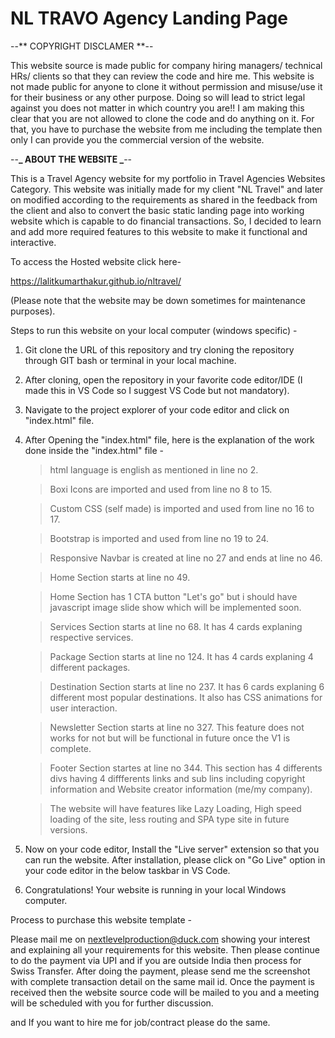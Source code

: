 # NL TRAVO Agency Landing Page

--** COPYRIGHT DISCLAMER **--

This website source is made public for company hiring managers/ technical HRs/ clients so that they can review the code and hire me. This website is not made public for anyone to clone it without permission and misuse/use it for their business or any other purpose. Doing so will lead to strict legal against you does not matter in which country you are!! I am making this clear that you are not allowed to clone the code and do anything on it. For that, you have to purchase the website from me including the template then only I can provide you the commercial version of the website.

--**_ ABOUT THE WEBSITE _**--

This is a Travel Agency website for my portfolio in Travel Agencies Websites Category. This website was initially made for my client "NL Travel" and later on modified according to the requirements as shared in the feedback from the client and also to convert the basic static landing page into working website which is capable to do financial transactions. So, I decided to learn and add more required features to this website to make it functional and interactive.


To access the Hosted website click here-

https://lalitkumarthakur.github.io/nltravel/

(Please note that the website may be down sometimes for maintenance purposes).

Steps to run this website on your local computer (windows specific) -

1. Git clone the URL of this repository and try cloning the repository through GIT bash or terminal in your local machine.

2. After cloning, open the repository in your favorite code editor/IDE (I made this in VS Code so I suggest VS Code but not mandatory).

3. Navigate to the project explorer of your code editor and click on "index.html" file.

4. After Opening the "index.html" file, here is the explanation of the work done inside the "index.html" file -

   > html language is english as mentioned in line no 2.

   > Boxi Icons are imported and used from line no 8 to 15.

   > Custom CSS (self made) is imported and used from line no 16 to 17.

   > Bootstrap is imported and used from line no 19 to 24.

   > Responsive Navbar is created at line no 27 and ends at line no 46.

   > Home Section starts at line no 49.

   > Home Section has 1 CTA button "Let's go" but i should have javascript image slide show which will be implemented soon.

   > Services Section starts at line no 68. It has 4 cards explaning respective services.

   > Package Section starts at line no 124. It has 4 cards explaning 4 different packages.

   > Destination Section starts at line no 237. It has 6 cards explaning 6 different most popular destinations. It also has CSS animations for user interaction.

   > Newsletter Section starts at line no 327. This feature does not works for not but will be functional in future once the V1 is complete.

   > Footer Section startes at line no 344. This section has 4 differents divs having 4 diffferents links and sub lins including copyright information and Website creator information (me/my company).

   > The website will have features like Lazy Loading, High speed loading of the site, less routing and SPA type site in future versions.

5. Now on your code editor, Install the "Live server" extension so that you can run the website. After installation, please click on "Go Live" option in your code editor in the below taskbar in VS Code.

6. Congratulations! Your website is running in your local Windows computer.

Process to purchase this website template -

Please mail me on nextlevelproduction@duck.com showing your interest and explaining all your requirements for this website. Then please continue to do the payment via UPI and if you are outside India then process for Swiss Transfer. After doing the payment, please send me the screenshot with complete transaction detail on the same mail id. Once the payment is received then the website source code will be mailed to you and a meeting will be scheduled with you for further discussion.

and If you want to hire me for job/contract please do the same.
